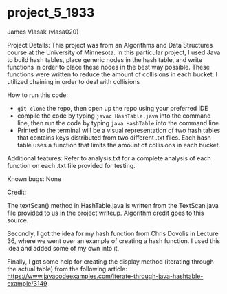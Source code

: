 # project_5_1933

James Vlasak (vlasa020)

Project Details: This project was from an Algorithms and Data Structures course at the University of Minnesota. In this particular project,
I used Java to build hash tables, place generic nodes in the hash table, and write functions in order to place these nodes in the best way possible.
These functions were written to reduce the amount of collisions in each bucket. I utilized chaining in order to deal with collisions

How to run this code:
- ```git clone``` the repo, then open up the repo using your preferred IDE
- compile the code by typing ```javac HashTable.java``` into the command line, then run the code by typing ```java HashTable``` into the command line.
- Printed to the terminal will be a visual representation of two hash tables that contains keys distributed from two different .txt files. Each hash table 
uses a function that limits the amount of collisions in each bucket.

Additional features: Refer to analysis.txt for a complete analysis of each function on each .txt file provided for testing.

Known bugs: None

Credit:

The textScan() method in HashTable.java is written from the TextScan.java file provided to us in the project writeup. Algorithm credit goes to this source.

Secondly, I got the idea for my hash function from Chris Dovolis in Lecture 36, where we went over an example of creating a hash function. 
I used this idea and added some of my own into it. 

Finally, I got some help for creating the display method (iterating through the actual table) from the following article: 
https://www.javacodeexamples.com/iterate-through-java-hashtable-example/3149
